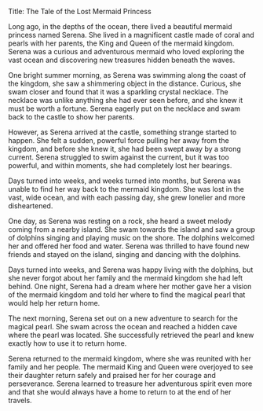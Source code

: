 Title: The Tale of the Lost Mermaid Princess

Long ago, in the depths of the ocean, there lived a beautiful mermaid princess named Serena. She lived in a magnificent castle made of coral and pearls with her parents, the King and Queen of the mermaid kingdom. Serena was a curious and adventurous mermaid who loved exploring the vast ocean and discovering new treasures hidden beneath the waves.

One bright summer morning, as Serena was swimming along the coast of the kingdom, she saw a shimmering object in the distance. Curious, she swam closer and found that it was a sparkling crystal necklace. The necklace was unlike anything she had ever seen before, and she knew it must be worth a fortune. Serena eagerly put on the necklace and swam back to the castle to show her parents.

However, as Serena arrived at the castle, something strange started to happen. She felt a sudden, powerful force pulling her away from the kingdom, and before she knew it, she had been swept away by a strong current. Serena struggled to swim against the current, but it was too powerful, and within moments, she had completely lost her bearings.

Days turned into weeks, and weeks turned into months, but Serena was unable to find her way back to the mermaid kingdom. She was lost in the vast, wide ocean, and with each passing day, she grew lonelier and more disheartened.

One day, as Serena was resting on a rock, she heard a sweet melody coming from a nearby island. She swam towards the island and saw a group of dolphins singing and playing music on the shore. The dolphins welcomed her and offered her food and water. Serena was thrilled to have found new friends and stayed on the island, singing and dancing with the dolphins.

Days turned into weeks, and Serena was happy living with the dolphins, but she never forgot about her family and the mermaid kingdom she had left behind. One night, Serena had a dream where her mother gave her a vision of the mermaid kingdom and told her where to find the magical pearl that would help her return home.

The next morning, Serena set out on a new adventure to search for the magical pearl. She swam across the ocean and reached a hidden cave where the pearl was located. She successfully retrieved the pearl and knew exactly how to use it to return home.

Serena returned to the mermaid kingdom, where she was reunited with her family and her people. The mermaid King and Queen were overjoyed to see their daughter return safely and praised her for her courage and perseverance. Serena learned to treasure her adventurous spirit even more and that she would always have a home to return to at the end of her travels.